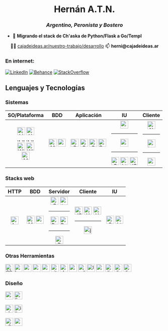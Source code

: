 <h1 align='center'>
  Hernán A.T.N.
</h1>
<h3 align="center"><i>Argentino, Peronista y Bostero</i></h3>

- 🌱 **Migrando el stack de Ch'aska de Python/Flask a Go/Templ**
<div align=center>
 👨‍💻 <a href=cajadeideas.ar/nuestro-trabajo/desarrollo>cajadeideas.ar/nuestro-trabajo/desarrollo</a>  📫 <b>herni@cajadeideas.ar</b></div>

### En internet:
[![LinkedIn](https://img.shields.io/badge/%2Fhernanatn-0077B5?style=for-the-badge&logo=linkedin&logoColor=white)](https://www.linkedin.com/in/hernanatn/)
[![Behance](https://img.shields.io/badge/%2Fherni0714-0054F7?style=for-the-badge&logo=behance&logoColor=white)](https://www.behance.net/herni0714)
[![StackOverflow](https://img.shields.io/stackexchange/stackoverflow/r/22049099?color=orange&&label=/hernanatn&logo=stackoverflow&style=for-the-badge)](https://stackoverflow.com/users/22049099/hernanatn)





## Lenguajes y Tecnologías





### Sistemas
|        SO/Plataforma       |    BDD   |    Aplicación   |     IU     | Cliente       |
|:---------------:|:--------:|:-------------:|:------------------:|:---------------:|
| <img src="https://img.shields.io/badge/Linux-FCC624?style=for-the-badge&logo=linux&logoColor=202020" alt="Linux" height="25px"/> <img src="https://img.shields.io/badge/Ubuntu-E95420?style=for-the-badge&logo=Ubuntu&logoColor=white" alt="Ubuntu" height="25px"/>    <div><img src="https://img.shields.io/badge/-f25529?style=for-the-badge" alt="win1" height="10px" width="10px"/>  <img src="https://img.shields.io/badge/-83bc08?style=for-the-badge" alt="win1" height="10px" width="10px"/> <img src="https://img.shields.io/badge/-00a6e8?style=for-the-badge" alt="win1" height="10px" width="10px"/>  <img src="https://img.shields.io/badge/-ffbb09?style=for-the-badge" alt="win1" height="10px" width="10px"/> </div><img src="https://img.shields.io/badge/WIN_7-08b6f1?style=for-the-badge&logo=&logoColor=white" alt="Win7" height="25px"/> <img src="https://img.shields.io/badge/WIN_10%2F11-087ddd?style=for-the-badge&logo=&logoColor=white" alt="Win11" height="25px"/></div>  <br><img src="https://img.shields.io/badge/Android-3DDC84?style=for-the-badge&logo=android&logoColor=white" alt="MySql" height="25px"/> |  <img src="https://img.shields.io/badge/MySQL-e44d26?style=for-the-badge&logo=mysql&labelColor=e44d26&logoColor=FFF" alt="MySql" height="25px"/>    <img src="https://img.shields.io/badge/postgresql-4169e1?style=for-the-badge&logo=postgresql&logoColor=white" alt="postgres" height="25px"/> | <img src="https://img.shields.io/badge/C%2B%2B-00599C?style=for-the-badge&logo=c%2B%2B&logoColor=white" alt="C++" height="25px"/> <img src="https://img.shields.io/badge/C-00599C?style=for-the-badge&logo=c&logoColor=white" alt="C" height="25px"/> <img src="https://img.shields.io/badge/Go-00ADD8?style=for-the-badge&logo=go&logoColor=white" alt="Go" height="25px"/> <img src="https://img.shields.io/badge/Py-FFD43B?style=for-the-badge&logo=python&logoColor=blue" alt="Python" height="25px"/> | <img src="https://img.shields.io/badge/RAYLIB-202020?style=for-the-badge" alt="raylib" height="25px"/><hr><img src="https://img.shields.io/badge/aplicacion.go-202020?style=for-the-badge" alt="aplicacion" height="25px"/> <hr><img src="https://img.shields.io/badge/-1572B6?style=for-the-badge&logo=css3&logoColor=white" alt="CSS" height="25px"/>  <img src="https://img.shields.io/badge/-E34F26?style=for-the-badge&logo=html5&logoColor=white" alt="html" height="25px"/> <img src="https://img.shields.io/badge/TS-202020?style=for-the-badge&logo=typescript&logoColor=F7DF1" alt="JS" height="25px"/>  | <img src="https://img.shields.io/badge/NATIVO-2070a3?style=for-the-badge" alt="Nativo" height="25px"/><hr><img src="https://img.shields.io/badge/TERMINAL-202020?style=for-the-badge" alt="terminal" height="25px"/><hr><img src="https://img.shields.io/badge/WebView-202020?style=for-the-badge" alt="webview" height="25px"/> |         






### Stacks web
|  HTTP |      BDD      |         Servidor        |       Cliente       |          IU         |
:-----:|:-------------:|:-----------------------:|:-------------------:|:-------------------:|
|    <img src="https://img.shields.io/badge/Apache-D22128?style=for-the-badge&logo=Apache&logoColor=white" alt="Apache" height="25px"/>   | <img src="https://img.shields.io/badge/MySQL-e44d26?style=for-the-badge&logo=mysql&labelColor=e44d26&logoColor=FFF" alt="MySql" height="25px"/>    <img src="https://img.shields.io/badge/postgresql-4169e1?style=for-the-badge&logo=postgresql&logoColor=white" alt="postgres" height="25px"/> |   <img src="https://img.shields.io/badge/Go-00ADD8?style=for-the-badge&logo=go&logoColor=white" alt="Go" height="25px"/>    <img src="https://img.shields.io/badge/TEMPL-dbbd30?style=for-the-badge&logo=htmx&logoColor=151515" alt="templ" height="25px"/> <hr><img src="https://img.shields.io/badge/Py-FFD43B?style=for-the-badge&logo=python&logoColor=blue" alt="Python" height="25px"/> <img src="https://img.shields.io/badge/Flask-202020?style=for-the-badge&logo=flask&logoColor=white" alt="Python" height="25px"/> <hr> <img src="https://img.shields.io/badge/PHP-777BB4?style=for-the-badge&logo=php&logoColor=white" alt="PHP" height="25px"/> <br> | <img src="https://img.shields.io/badge/js-202020?style=for-the-badge&logo=javascript&logoColor=F7DF1" alt="JS" height="25px"/>  <img src="https://img.shields.io/badge/%2F%2F%2Fhs-3566a4?style=for-the-badge" alt="HS" height="25px"/> <img src="https://img.shields.io/badge/%3C/%3E%20htmx-3D72D7?style=for-the-badge&logo=mysl&logoColor=white" alt="HTMX" height="25px"/> <hr> <img src="https://img.shields.io/badge/jQuery-0769AD?style=for-the-badge&logo=jquery&logoColor=white" alt="jQuery" height="25px"/> |<img src="https://img.shields.io/badge/CSS3-1572B6?style=for-the-badge&logo=css3&logoColor=white" alt="CSS" height="25px"/>  <img src="https://img.shields.io/badge/HTML5-E34F26?style=for-the-badge&logo=html5&logoColor=white" alt="html" height="25px"/> |
                                           



### Otras Herramientas
<img src="https://img.shields.io/badge/GIT-E44C30?style=for-the-badge&logo=git&logoColor=white" alt="CSS" height="25px"/>  <img src="https://img.shields.io/badge/Bash-4EAA25?style=for-the-badge&logo=GNU%20Bash&logoColor=white" alt="bash" height="25px"/> <img src="https://img.shields.io/badge/powershell-5391FE?style=for-the-badge&logo=powershell&logoColor=white" alt="powrshell" height="25px"/> <img src="https://img.shields.io/badge/Node%20js-339933?style=for-the-badge&logo=nodedotjs&logoColor=white" alt="nodejs" height="25px"/> <img src="https://img.shields.io/badge/Google_Cloud-4285F4?style=for-the-badge&logo=google-cloud&logoColor=white" alt="gcs" height="25px"/> <img src="https://img.shields.io/badge/GitHub_Actions-2088FF?style=for-the-badge&logo=github-actions&logoColor=white" alt="githubactions" height="25px"/> <img src="https://img.shields.io/badge/VB%2FA-5C2D91?style=for-the-badge&logo=visual%20studio&logoColor=white" alt="vba" height="25px"/> <img src="https://img.shields.io/badge/GAS-4285F4?style=for-the-badge&logo=google-cloud&logoColor=white" alt="gas" height="25px"/> <img src="https://img.shields.io/badge/Selenium-43B02A?style=for-the-badge&logo=Selenium&logoColor=white" alt="selenium" height="25px"/> <img src="https://img.shields.io/badge/Laravel-FF2D20?style=for-the-badge&logo=laravel&logoColor=white" alt="laravel" height="25px"/> <img src="https://img.shields.io/badge/PowerBI-F2C811?style=for-the-badge&logo=Power%20BI&logoColor=white" alt="powerbi" height="25px"/> <img src="https://img.shields.io/badge/Django-092E20?style=for-the-badge&logo=django&logoColor=green" alt="django" height="25px"/> <img src="https://img.shields.io/badge/Pandas-2C2D72?style=for-the-badge&logo=pandas&logoColor=white" alt="django" height="25px"/> <img src="https://img.shields.io/badge/Numpy-777BB4?style=for-the-badge&logo=numpy&logoColor=white" alt="django" height="25px"/>



### Diseño
<img src="https://img.shields.io/badge/AXD-470137?style=for-the-badge&logo=Adobe%20XD&logoColor=#FF61F6" alt="axd" height="25px"/> <img src="https://img.shields.io/badge/Figma-F24E1E?style=for-the-badge&logo=figma&logoColor=white" alt="figma" height="25px"/>

<img src="https://img.shields.io/badge/Adobe%20Photoshop-31A8FF?style=for-the-badge&logo=Adobe%20Photoshop&logoColor=black" alt="photoshop" height="25px"/> <img src="https://img.shields.io/badge/Adobe%20Illustrator-FF9A00?style=for-the-badge&logo=adobe%20illustrator&logoColor=white" alt="illustrator" height="25px"/>

<img src="https://img.shields.io/badge/Adobe%20after%20affects-CF96FD?style=for-the-badge&logo=Adobe%20after%20effects&logoColor=393665" alt="aftereffetcs" height="25px"/> <img src="https://img.shields.io/badge/Adobe%20Premiere%20Pro-9999FF?style=for-the-badge&logo=Adobe%20Premiere%20Pro&logoColor=white" alt="premierepro" height="25px"/>





